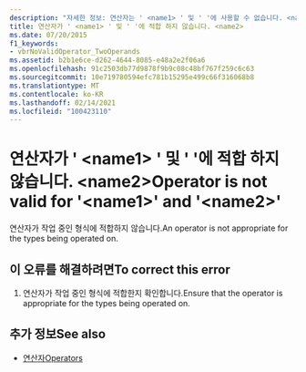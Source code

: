 ```yaml
---
description: "자세한 정보: 연산자는 ' <name1> ' 및 ' '에 사용할 수 없습니다. <name2>"
title: 연산자가 ' <name1> ' 및 ' '에 적합 하지 않습니다. <name2>
ms.date: 07/20/2015
f1_keywords:
- vbrNoValidOperator_TwoOperands
ms.assetid: b2b1e6ce-d262-4644-8085-e48a2e2f06a6
ms.openlocfilehash: 91c2503db77d9878f9b9c08c48bf767f259c6c63
ms.sourcegitcommit: 10e719780594efc781b15295e499c66f316068b8
ms.translationtype: MT
ms.contentlocale: ko-KR
ms.lasthandoff: 02/14/2021
ms.locfileid: "100423110"
---
```

# <a name="operator-is-not-valid-for-name1-and-name2"></a><span data-ttu-id="d1514-103">연산자가 ' \<name1> ' 및 ' '에 적합 하지 않습니다. \<name2></span><span class="sxs-lookup"><span data-stu-id="d1514-103">Operator is not valid for '\<name1>' and '\<name2>'</span></span>

<span data-ttu-id="d1514-104">연산자가 작업 중인 형식에 적합하지 않습니다.</span><span class="sxs-lookup"><span data-stu-id="d1514-104">An operator is not appropriate for the types being operated on.</span></span>  
  
## <a name="to-correct-this-error"></a><span data-ttu-id="d1514-105">이 오류를 해결하려면</span><span class="sxs-lookup"><span data-stu-id="d1514-105">To correct this error</span></span>  
  
1. <span data-ttu-id="d1514-106">연산자가 작업 중인 형식에 적합한지 확인합니다.</span><span class="sxs-lookup"><span data-stu-id="d1514-106">Ensure that the operator is appropriate for the types being operated on.</span></span>  
  
## <a name="see-also"></a><span data-ttu-id="d1514-107">추가 정보</span><span class="sxs-lookup"><span data-stu-id="d1514-107">See also</span></span>

- [<span data-ttu-id="d1514-108">연산자</span><span class="sxs-lookup"><span data-stu-id="d1514-108">Operators</span></span>](../language-reference/operators/index.md)
